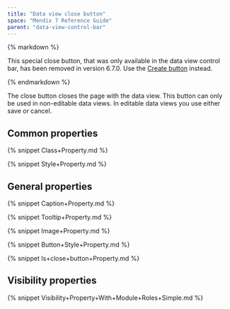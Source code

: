 ```yaml
---
title: "Data view close button"
space: "Mendix 7 Reference Guide"
parent: "data-view-control-bar"
---
```



<div class="alert alert-info">{% markdown %}

This special close button, that was only available in the data view control bar, has been removed in version 6.7.0. Use the [Create button](new-button) instead.

{% endmarkdown %}</div>

The close button closes the page with the data view. This button can only be used in non-editable data views. In editable data views you use either save or cancel.

## Common properties

{% snippet Class+Property.md %}

{% snippet Style+Property.md %}

## General properties

{% snippet Caption+Property.md %}

{% snippet Tooltip+Property.md %}

{% snippet Image+Property.md %}

{% snippet Button+Style+Property.md %}

{% snippet Is+close+button+Property.md %}

## Visibility properties

{% snippet Visibility+Property+With+Module+Roles+Simple.md %}
